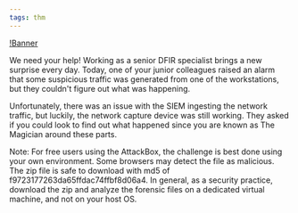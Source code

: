 ```yaml
---
tags: thm
---
```


[!Banner](../uploads/extracted.png)


We need your help!
Working as a senior DFIR specialist brings a new surprise every day. Today, one of your junior colleagues raised an alarm that some suspicious traffic was generated from one of the workstations, but they couldn't figure out what was happening.

Unfortunately, there was an issue with the SIEM ingesting the network traffic, but luckily, the network capture device was still working. They asked if you could look to find out what happened since you are known as The Magician around these parts.

Note: For free users using the AttackBox, the challenge is best done using your own environment. Some browsers may detect the file as malicious. The zip file is safe to download with md5 of f9723177263da65ffdac74ffbf8d06a4. In general, as a security practice, download the zip and analyze the forensic files on a dedicated virtual machine, and not on your host OS.